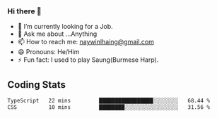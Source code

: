### Hi there 👋

- 🔭 I’m currently looking for a Job.
- 💬 Ask me about ...Anything
- 📫 How to reach me: naywinlhaing@gmail.com
- 😄 Pronouns: He/Him
- ⚡ Fun fact: I used to play Saung(Burmese Harp).


## Coding Stats
<!--START_SECTION:waka-->

```txt
TypeScript   22 mins         █████████████████░░░░░░░░   68.44 %
CSS          10 mins         ████████░░░░░░░░░░░░░░░░░   31.56 %
```

<!--END_SECTION:waka-->
